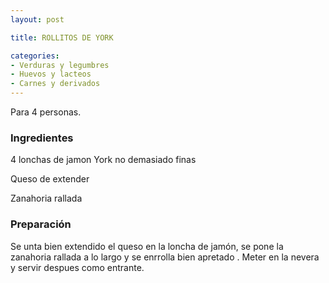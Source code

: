 ```yaml
---
layout: post

title: ROLLITOS DE YORK

categories:
- Verduras y legumbres
- Huevos y lacteos
- Carnes y derivados
---
```

Para 4 personas.

<h3>Ingredientes</h3>
4 lonchas de jamon York no demasiado finas

Queso de extender

Zanahoria rallada

<h3>Preparación</h3>
Se unta bien extendido el queso en la loncha de jamón, se pone la zanahoria rallada a lo largo y se enrrolla bien apretado . Meter en la nevera y servir despues como entrante.
